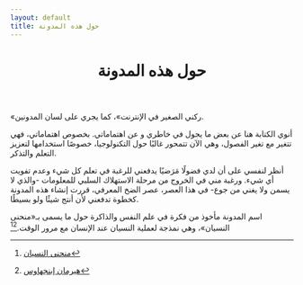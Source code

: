 ```yaml
---
layout: default
title: حول هذه المدونة
---
```


<header class="post-header">
	<h1>حول هذه المدونة</h1>
</header>

«ركني الصغير في الإنترنت»، كما يجري على لسان المدونين.

أنوي الكتابة هنا عن بعض ما يجول في خاطري و عن اهتماماتي.
بخصوص اهتماماتي، فهي تتغير مع تغير الفصول، وهي الآن تتمحور غالبًا حول التكنولوجيا،
خصوصًا استخدامها لتعزيز التعلم والتذكر.

أنظر لنفسي  على أن لدي فضولًا مَرَضيًا يدفعني للرغبة في تعلم كل شيء وعدم تفويت أي شيء.
ورغبة مني في الخروج من مرحلة الاستهلاك السلبي للمعلومات -والذي لا يسمن ولا يغني من جوع- في هذا العصر، عصر الضخ المعرفي،
قررت إنشاء هذه المدونة كخطوة تدفعني لأن أنتج شيئًا ولو بسيطًا.

اسم المدونة مأخوذ من فكرة في علم النفس والذاكرة حول ما يسمى بـ«منحنى النسيان»،
وهي نمذجة لعملية النسيان عند الإنسان مع مرور الوقت.[^1][^2]

[^1]: [منحنى النسيان](https://en.wikipedia.org/wiki/Forgetting_curve)
[^2]: [هيرمان إبنجهاوس](https://ar.wikipedia.org/wiki/%D9%87%D9%8A%D8%B1%D9%85%D8%A7%D9%86_%D8%A5%D8%A8%D9%86%D8%AC%D9%87%D8%A7%D9%88%D8%B3)
